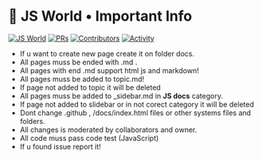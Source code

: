
# 🚨 JS World • Important Info
[![JS World](https://img.shields.io/badge/JSWorld-passed-FFE70B.svg?style=flat-square)]() [![PRs](https://img.shields.io/github/issues-pr-closed-raw/pythoniaweb/jsworld.svg?style=flat-square&colorB=FFE70B&label=pull%20requests)](https://github.com/pythoniaweb/jsworld/pulls?q=is%3Apr+is%3Aclosed+label%3Aadd)
[![Contributors](https://img.shields.io/github/contributors-anon/pythoniaweb/jsworld?color=FFE70B&style=flat-square)](https://github.com/pythoniaweb/jsworld/graphs/contributors)
[![Activity](https://img.shields.io/github/commit-activity/m/pythoniaweb/jsworld?color=FFE70B&style=flat-square)](https://github.com/pythoniaweb/jsworld/pulse/monthly)

- If u want to create new page create it on folder docs.
- All pages muss be ended with .md .
- All pages with end .md support html js and markdown!
- All pages muss be added to topic.md!
- If page not added to topic it will be deleted
- All pages muss be added to _sidebar.md in **JS docs** category.
- If page not added to slidebar or in not corect category it will be deleted
- Dont change .github , /docs/index.html files or other systems files and folders.
- All changes is moderated by collaborators and owner.
- All code muss pass code test (JavaScript)
- If u found issue report it!
